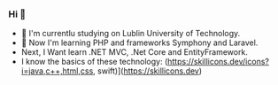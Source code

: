 ### Hi  👋

- 🔭 I'm currentlu studying on Lublin University of Technology.
- 🌱 Now I'm learning PHP and frameworks Symphony and Laravel. 
- Next, I Want learn .NET MVC, .Net Core and EntityFramework.
- I know the basics of these technology:
  (https://skillicons.dev/icons?i=java,c++,html,css, swift)](https://skillicons.dev)
<!--
**kcarol3/kcarol3** is a ✨ _special_ ✨ repository because its `README.md` (this file) appears on your GitHub profile.

Here are some ideas to get you started:

- 🔭 I’m currently working on ...
- 🌱 I’m currently learning ...
- 👯 I’m looking to collaborate on ...
- 🤔 I’m looking for help with ...
- 💬 Ask me about ...
- 📫 How to reach me: ...
- 😄 Pronouns: ...
- ⚡ Fun fact: ...
-->
